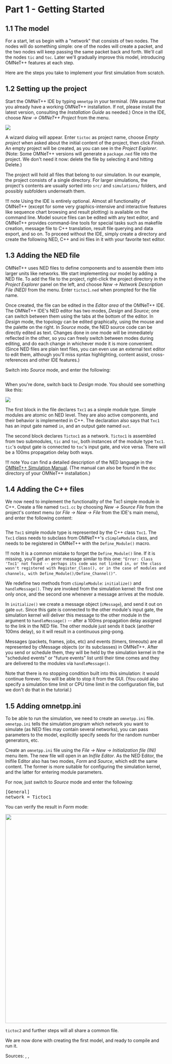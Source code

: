 # Part 1 - Getting Started

## 1.1 The model

For a start, let us begin with a "network" that consists of two nodes.
The nodes will do something simple: one of the nodes will create a packet,
and the two nodes will keep passing the same packet back and forth.
We'll call the nodes `tic` and `toc`. Later we'll gradually
improve this model, introducing OMNeT++ features at each step.

Here are the steps you take to implement your first simulation from scratch.


## 1.2 Setting up the project

Start the OMNeT++ IDE by typing `omnetpp` in your terminal. (We assume
that you already have a working OMNeT++ installation. If not, please install the latest
version, consulting the *Installation Guide* as needed.)
Once in the IDE, choose *New -> OMNeT++ Project* from the menu.

<img src="../images/newproject.png">

A wizard dialog will appear. Enter `tictoc` as project name,
choose *Empty project* when asked about the initial content of the project,
then click *Finish*. An empty project will be created, as you can see
in the *Project Explorer*.
(Note: Some OMNeT++ versions will generate a `package.ned` file into the project.
We don't need it now: delete the file by selecting it and hitting Delete.)

The project will hold all files that belong to our simulation. In our example,
the project consists of a single directory. For larger simulations, the project's
contents are usually sorted into `src/` and `simulations/` folders,
and possibly subfolders underneath them.

!!! note
    Using the IDE is entirely optional. Almost all functionality of OMNeT++
    (except for some very graphics-intensive and interactive features
    like sequence chart browsing and result plotting) is available on
    the command line. Model source files can be edited with any text editor,
    and OMNeT++ provides command-line tools for special tasks such as makefile
    creation, message file to C++ translation, result file querying and data export,
    and so on. To proceed without the IDE, simply create a directory and create the
    following NED, C++ and ini files in it with your favorite text editor.


## 1.3 Adding the NED file

OMNeT++ uses NED files to define components and to assemble them into larger units
like networks. We start implementing our model by adding a NED file.
To add the file to the project, right-click the project directory in the
*Project Explorer* panel on the left, and choose *New -> Network Description File (NED)*
from the menu. Enter `tictoc1.ned` when prompted for the file name.

Once created, the file can be edited in the *Editor area* of the OMNeT++ IDE.
The OMNeT++ IDE's NED editor has two modes, *Design* and *Source*; one can switch
between them using the tabs at the bottom of the editor. In *Design* mode,
the topology can be edited graphically, using the mouse and the palette on the right.
In *Source* mode, the NED source code can be directly edited as text.
Changes done in one mode will be immediately reflected in the other, so you can
freely switch between modes during editing, and do each change in whichever mode
it is more convenient. (Since NED files are plain text files, you can even use
an external text editor to edit them, although you'll miss syntax highlighting,
content assist, cross-references and other IDE features.)

Switch into *Source* mode, and enter the following:

<pre class="snippet" src="../code/tictoc1.ned" from="simple Txc1" upto="toc\.out;\n}"></pre>

When you're done, switch back to *Design* mode. You should see something like this:

<img src="../images/nededitor.png">

The first block in the file declares `Txc1` as a simple module type.
Simple modules are atomic on NED level. They are also active components,
and their behavior is implemented in C++. The declaration also says that
`Txc1` has an input gate named `in`, and an output gate named `out`.

The second block declares `Tictoc1` as a network. `Tictoc1` is assembled from two
submodules, `tic` and `toc`, both instances of the module type `Txc1`.
`tic`'s output gate is connected to `toc`'s input gate, and vice versa.
There will be a 100ms propagation delay both ways.

!!! note
    You can find a detailed description of the NED language in the
    <a href="../manual/index.html#cha:ned-lang" target="blank">OMNeT++ Simulation Manual</a>.
    (The manual can also be found in the `doc`  directory of your OMNeT++ installation.)


## 1.4 Adding the C++ files

We now need to implement the functionality of the Txc1 simple module in C++.
Create a file named `txc1.cc` by choosing *New -> Source File* from the
project's context menu (or *File -> New -> File* from the IDE's main menu),
and enter the following content:

<pre class="snippet" src="../code/txc1.cc" from="include"></pre>

The `Txc1` simple module type is represented by the C++ class `Txc1`. The `Txc1`
class needs to subclass from OMNeT++'s `cSimpleModule` class, and needs to be
registered in OMNeT++ with the `Define_Module()` macro.

!!! note
    It is a common mistake to forget the `Define_Module()` line. If it is missing,
    you'll get an error message similar to this one: `"Error: Class 'Txc1' not found -- perhaps
    its code was not linked in, or the class wasn't registered with Register_Class(), or in
    the case of modules and channels, with Define_Module()/Define_Channel()"`.

We redefine two methods from `cSimpleModule`: `initialize()` and `handleMessage()`.
They are invoked from the simulation kernel: the first one only once, and
the second one whenever a message arrives at the module.

In `initialize()` we create a message object (`cMessage`), and send it out
on gate `out`. Since this gate is connected to the other module's
input gate, the simulation kernel will deliver this message to the other module
in the argument to `handleMessage()` -- after a 100ms propagation delay
assigned to the link in the NED file. The other module just sends it back
(another 100ms delay), so it will result in a continuous ping-pong.

Messages (packets, frames, jobs, etc) and events (timers, timeouts) are
all represented by cMessage objects (or its subclasses) in OMNeT++.
After you send or schedule them, they will be held by the simulation
kernel in the "scheduled events" or "future events" list until
their time comes and they are delivered to the modules via `handleMessage()`.

Note that there is no stopping condition built into this simulation:
it would continue forever. You will be able to stop it from the GUI.
(You could also specify a simulation time limit or CPU time limit
in the configuration file, but we don't do that in the tutorial.)


## 1.5  Adding omnetpp.ini

To be able to run the simulation, we need to create an `omnetpp.ini` file.
`omnetpp.ini` tells the simulation program which network you want to simulate
(as NED files may contain several networks), you can pass parameters
to the model, explicitly specify seeds for the random number generators, etc.

Create an `omnetpp.ini` file using the *File -> New -> Initialization file (INI)*
menu item. The new file will open in an *Inifile Editor*.
As the NED Editor, the Inifile Editor also has two modes, *Form* and *Source*,
which edit the same content. The former is more suitable for configuring the
simulation kernel, and the latter for entering module parameters.

For now, just switch to *Source* mode and enter the following:

<pre class="snippet">
[General]
network = Tictoc1
</pre>

You can verify the result in *Form* mode:

<img src="../images/inieditor.png" width="650px">

`tictoc2` and further steps will all share a common <a srcfile="tutorials/tictoc/code/omnetpp.ini"></a> file.

We are now done with creating the first model, and ready to compile and run it.

Sources: <a srcfile="tutorials/tictoc/code/tictoc1.ned"></a>, <a srcfile="tutorials/tictoc/code/txc1.cc"></a>, <a srcfile="tutorials/tictoc/code/omnetpp.ini"></a>

[cMessage]: https://omnetpp.org/doc/omnetpp/api/classomnetpp_1_1cMessage.html
